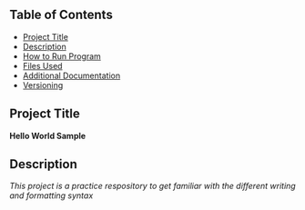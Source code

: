 ## Table of Contents

- [Project Title](#Project-Title)
- [Description](#Description)
- [How to Run Program](#How-to-Run-Program)
- [Files Used](#Files-Used)
- [Additional Documentation](#Additional-Documentation)
- [Versioning](#Versioning)

## Project Title

**Hello World Sample**

## Description ##
_This project is a practice respository to get familiar with the different writing and formatting syntax_

